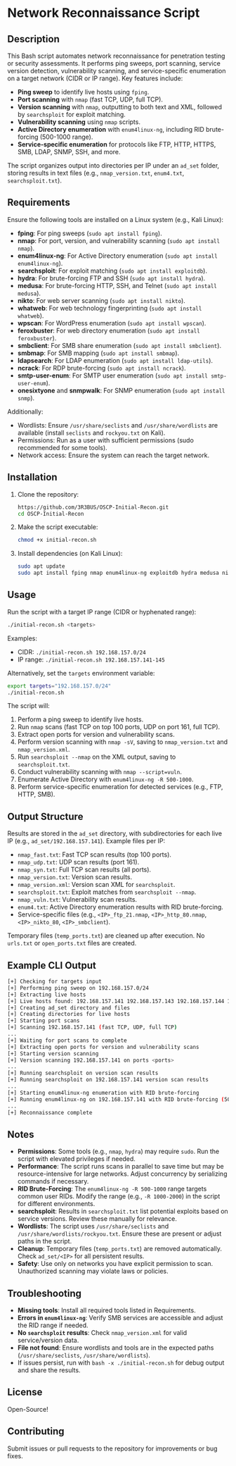 # Network Reconnaissance Script

## Description
This Bash script automates network reconnaissance for penetration testing or security assessments. It performs ping sweeps, port scanning, service version detection, vulnerability scanning, and service-specific enumeration on a target network (CIDR or IP range). Key features include:
- **Ping sweep** to identify live hosts using `fping`.
- **Port scanning** with `nmap` (fast TCP, UDP, full TCP).
- **Version scanning** with `nmap`, outputting to both text and XML, followed by `searchsploit` for exploit matching.
- **Vulnerability scanning** using `nmap` scripts.
- **Active Directory enumeration** with `enum4linux-ng`, including RID brute-forcing (500-1000 range).
- **Service-specific enumeration** for protocols like FTP, HTTP, HTTPS, SMB, LDAP, SNMP, SSH, and more.

The script organizes output into directories per IP under an `ad_set` folder, storing results in text files (e.g., `nmap_version.txt`, `enum4.txt`, `searchsploit.txt`).

## Requirements
Ensure the following tools are installed on a Linux system (e.g., Kali Linux):
- **fping**: For ping sweeps (`sudo apt install fping`).
- **nmap**: For port, version, and vulnerability scanning (`sudo apt install nmap`).
- **enum4linux-ng**: For Active Directory enumeration (`sudo apt install enum4linux-ng`).
- **searchsploit**: For exploit matching (`sudo apt install exploitdb`).
- **hydra**: For brute-forcing FTP and SSH (`sudo apt install hydra`).
- **medusa**: For brute-forcing HTTP, SSH, and Telnet (`sudo apt install medusa`).
- **nikto**: For web server scanning (`sudo apt install nikto`).
- **whatweb**: For web technology fingerprinting (`sudo apt install whatweb`).
- **wpscan**: For WordPress enumeration (`sudo apt install wpscan`).
- **feroxbuster**: For web directory enumeration (`sudo apt install feroxbuster`).
- **smbclient**: For SMB share enumeration (`sudo apt install smbclient`).
- **smbmap**: For SMB mapping (`sudo apt install smbmap`).
- **ldapsearch**: For LDAP enumeration (`sudo apt install ldap-utils`).
- **ncrack**: For RDP brute-forcing (`sudo apt install ncrack`).
- **smtp-user-enum**: For SMTP user enumeration (`sudo apt install smtp-user-enum`).
- **onesixtyone** and **snmpwalk**: For SNMP enumeration (`sudo apt install snmp`).

Additionally:
- Wordlists: Ensure `/usr/share/seclists` and `/usr/share/wordlists` are available (install `seclists` and `rockyou.txt` on Kali).
- Permissions: Run as a user with sufficient permissions (sudo recommended for some tools).
- Network access: Ensure the system can reach the target network.

## Installation
1. Clone the repository:
   ```bash
   https://github.com/3R3BUS/OSCP-Initial-Recon.git
   cd OSCP-Initial-Recon
   ```
2. Make the script executable:
   ```bash
   chmod +x initial-recon.sh
   ```
3. Install dependencies (on Kali Linux):
   ```bash
   sudo apt update
   sudo apt install fping nmap enum4linux-ng exploitdb hydra medusa nikto whatweb wpscan feroxbuster smbclient smbmap ldap-utils ncrack smtp-user-enum snmp seclists
   ```

## Usage
Run the script with a target IP range (CIDR or hyphenated range):
```bash
./initial-recon.sh <targets>
```
Examples:
- CIDR: `./initial-recon.sh 192.168.157.0/24`
- IP range: `./initial-recon.sh 192.168.157.141-145`

Alternatively, set the `targets` environment variable:
```bash
export targets="192.168.157.0/24"
./initial-recon.sh
```

The script will:
1. Perform a ping sweep to identify live hosts.
2. Run `nmap` scans (fast TCP on top 100 ports, UDP on port 161, full TCP).
3. Extract open ports for version and vulnerability scans.
4. Perform version scanning with `nmap -sV`, saving to `nmap_version.txt` and `nmap_version.xml`.
5. Run `searchsploit --nmap` on the XML output, saving to `searchsploit.txt`.
6. Conduct vulnerability scanning with `nmap --script=vuln`.
7. Enumerate Active Directory with `enum4linux-ng -R 500-1000`.
8. Perform service-specific enumeration for detected services (e.g., FTP, HTTP, SMB).

## Output Structure
Results are stored in the `ad_set` directory, with subdirectories for each live IP (e.g., `ad_set/192.168.157.141`). Example files per IP:
- `nmap_fast.txt`: Fast TCP scan results (top 100 ports).
- `nmap_udp.txt`: UDP scan results (port 161).
- `nmap_syn.txt`: Full TCP scan results (all ports).
- `nmap_version.txt`: Version scan results.
- `nmap_version.xml`: Version scan XML for `searchsploit`.
- `searchsploit.txt`: Exploit matches from `searchsploit --nmap`.
- `nmap_vuln.txt`: Vulnerability scan results.
- `enum4.txt`: Active Directory enumeration results with RID brute-forcing.
- Service-specific files (e.g., `<IP>_ftp_21.nmap`, `<IP>_http_80.nmap`, `<IP>_nikto_80`, `<IP>_smbclient`).

Temporary files (`temp_ports.txt`) are cleaned up after execution. No `urls.txt` or `open_ports.txt` files are created.

## Example CLI Output
```bash
[+] Checking for targets input
[+] Performing ping sweep on 192.168.157.0/24
[+] Extracting live hosts
[+] Live hosts found: 192.168.157.141 192.168.157.143 192.168.157.144 192.168.157.145
[+] Creating ad_set directory and files
[+] Creating directories for live hosts
[+] Starting port scans
[+] Scanning 192.168.157.141 (fast TCP, UDP, full TCP)
...
[+] Waiting for port scans to complete
[+] Extracting open ports for version and vulnerability scans
[+] Starting version scanning
[+] Version scanning 192.168.157.141 on ports <ports>
...
[+] Running searchsploit on version scan results
[+] Running searchsploit on 192.168.157.141 version scan results
...
[+] Starting enum4linux-ng enumeration with RID brute-forcing
[+] Running enum4linux-ng on 192.168.157.141 with RID brute-forcing (500-1000)
...
[+] Reconnaissance complete
```

## Notes
- **Permissions**: Some tools (e.g., `nmap`, `hydra`) may require `sudo`. Run the script with elevated privileges if needed.
- **Performance**: The script runs scans in parallel to save time but may be resource-intensive for large networks. Adjust concurrency by serializing commands if necessary.
- **RID Brute-Forcing**: The `enum4linux-ng -R 500-1000` range targets common user RIDs. Modify the range (e.g., `-R 1000-2000`) in the script for different environments.
- **searchsploit**: Results in `searchsploit.txt` list potential exploits based on service versions. Review these manually for relevance.
- **Wordlists**: The script uses `/usr/share/seclists` and `/usr/share/wordlists/rockyou.txt`. Ensure these are present or adjust paths in the script.
- **Cleanup**: Temporary files (`temp_ports.txt`) are removed automatically. Check `ad_set/<IP>` for all persistent results.
- **Safety**: Use only on networks you have explicit permission to scan. Unauthorized scanning may violate laws or policies.

## Troubleshooting
- **Missing tools**: Install all required tools listed in Requirements.
- **Errors in `enum4linux-ng`**: Verify SMB services are accessible and adjust the RID range if needed.
- **No `searchsploit` results**: Check `nmap_version.xml` for valid service/version data.
- **File not found**: Ensure wordlists and tools are in the expected paths (`/usr/share/seclists`, `/usr/share/wordlists`).
- If issues persist, run with `bash -x ./initial-recon.sh` for debug output and share the results.

## License
Open-Source!

## Contributing
Submit issues or pull requests to the repository for improvements or bug fixes.
